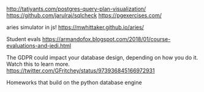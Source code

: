 http://tatiyants.com/postgres-query-plan-visualization/
https://github.com/jarulraj/sqlcheck
https://pgexercises.com/

aries simulator in js!
https://mwhittaker.github.io/aries/

Student evals
https://armandofox.blogspot.com/2018/01/course-evaluations-and-jedi.html


The GDPR could impact your database design, depending on how you do it. Watch this to learn more.
https://twitter.com/GFritchey/status/973936845166972931


Homeworks that build on the python database engine